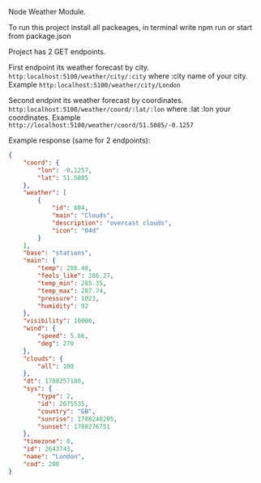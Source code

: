 Node Weather Module.

To run this project install all packeages, in terminal write npm run or start from package.json

Project has 2 GET endpoints.

First endpoint its weather forecast by city. ```http:localhost:5100/weather/city/:city``` where :city name of your city. Example ```http:localhost:5100/weather/city/London```

Second endpint its weather forecast by coordinates. ``` http:localhost:5100/weather/coord/:lat/:lon``` where :lat :lon your coordinates. 
Example 
``` http://localhost:5100/weather/coord/51.5085/-0.1257```

Example  response (same for 2 endpoints):
```json
{
    "coord": {
        "lon": -0.1257,
        "lat": 51.5085
    },
    "weather": [
        {
            "id": 804,
            "main": "Clouds",
            "description": "overcast clouds",
            "icon": "04d"
        }
    ],
    "base": "stations",
    "main": {
        "temp": 286.48,
        "feels_like": 286.27,
        "temp_min": 285.35,
        "temp_max": 287.74,
        "pressure": 1023,
        "humidity": 92
    },
    "visibility": 10000,
    "wind": {
        "speed": 5.66,
        "deg": 270
    },
    "clouds": {
        "all": 100
    },
    "dt": 1708257180,
    "sys": {
        "type": 2,
        "id": 2075535,
        "country": "GB",
        "sunrise": 1708240205,
        "sunset": 1708276751
    },
    "timezone": 0,
    "id": 2643743,
    "name": "London",
    "cod": 200
}
```
